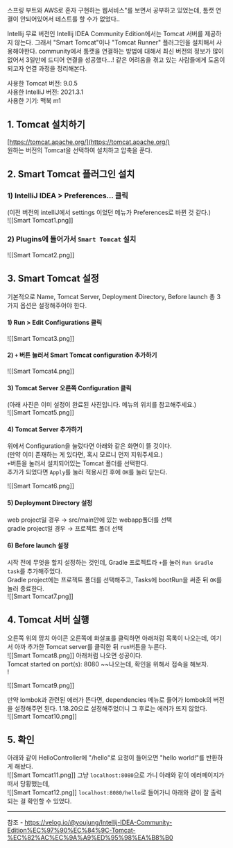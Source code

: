 스프링 부트와 AWS로 혼자 구현하는 웹서비스"를 보면서 공부하고 있었는데, 톰캣 연결이 안되어있어서 테스트를 할 수가 없었다..

Intellij 무료 버전인 Intellij IDEA Community Edition에서는 Tomcat 서버를 제공하지 않는다. 그래서 "Smart Tomcat"이나 "Tomcat Runner" 플러그인을 설치해서 사용해야한다. community에서 톰캣을 연결하는 방법에 대해서 최신 버전의 정보가 많이 없어서 3일만에 드디어 연결을 성공했다...! 같은 어려움을 겪고 있는 사람들에게 도움이 되고자 연결 과정을 정리해본다.

사용한 Tomcat 버전: 9.0.5  
사용한 IntelliJ 버전: 2021.3.1  
사용한 기기: 맥북 m1

## 1. Tomcat 설치하기

[https://tomcat.apache.org/](https://tomcat.apache.org/)  
원하는 버전의 Tomcat을 선택하여 설치하고 압축을 푼다.

## 2. Smart Tomcat 플러그인 설치

### 1) IntelliJ IDEA > Preferences... 클릭  
(이전 버전의 intelliJ에서 settings 이었던 메뉴가 Preferences로 바뀐 것 같다.)  
![[Smart Tomcat1.png]]
### 2) Plugins에 들어가서 `Smart Tomcat` 설치  

![[Smart Tomcat2.png]]
## 3. Smart Tomcat 설정

기본적으로 Name, Tomcat Server, Deployment Directory, Before launch 총 3가지 옵션은 설정해주어야 한다.

#### 1) Run > Edit Configurations 클릭

![[Smart Tomcat3.png]]

#### 2) `+` 버튼 눌러서 Smart Tomcat configuration 추가하기

![[Smart Tomcat4.png]]

#### 3) Tomcat Server 오른쪽 Configuration 클릭

(아래 사진은 이미 설정이 완료된 사진입니다. 메뉴의 위치를 참고해주세요.)  
![[Smart Tomcat5.png]]

#### 4) Tomcat Server 추가하기

위에서 Configuration을 눌렀다면 아래와 같은 화면이 뜰 것이다.  
(만약 이미 존재하는 게 있다면, 혹시 모르니 먼저 지워주세요.)  
`+`버튼을 눌러서 설치되어있는 Tomcat 폴더를 선택한다.  
추가가 되었다면 `Apply`를 눌러 적용시킨 후에 `OK`를 눌러 닫는다.  

![[Smart Tomcat6.png]]
#### 5) Deployment Directory 설정

web project일 경우 → src/main안에 있는 webapp폴더를 선택  
gradle project일 경우 → 프로젝트 폴더 선택

#### 6) Before launch 설정

시작 전에 무엇을 할지 설정하는 것인데, Gradle 프로젝트라 `+`를 눌러 `Run Gradle task`를 추가해주었다.  
Gradle project에는 프로젝트 폴더를 선택해주고, Tasks에 bootRun을 써준 뒤 `OK`를 눌러 종료한다.  
![[Smart Tomcat7.png]]

## 4. Tomcat 서버 실행

오른쪽 위의 망치 아이콘 오른쪽에 화살표를 클릭하면 아래처럼 목록이 나오는데, 여기서 아까 추가한 Tomcat server를 클릭한 뒤 `run`버튼을 누른다.  
![[Smart Tomcat8.png]]
아래처럼 나오면 성공이다.  
Tomcat started on port(s): 8080 ~~나오는데, 확인을 위해서 접속을 해보자.  
!

![[Smart Tomcat9.png]]

만약 lombok과 관련된 에러가 뜬다면, dependencies 메뉴로 들어가 lombok의 버전을 설정해주면 된다. 1.18.20으로 설정해주었더니 그 후로는 에러가 뜨지 않았다.  
![[Smart Tomcat10.png]]

## 5. 확인

아래와 같이 HelloController에 "/hello"로 요청이 들어오면 "hello world!"를 반환하게 해놨다.  
![[Smart Tomcat11.png]]
그냥 `localhost:8080`으로 가니 아래와 같이 에러페이지가 떠서 당황했는데,  
![[Smart Tomcat12.png]]
`localhost:8080/hello`로 들어가니 아래와 같이 잘 출력되는 걸 확인할 수 있었다.






---
참조 - https://velog.io/@youjung/Intellij-IDEA-Community-Edition%EC%97%90%EC%84%9C-Tomcat-%EC%82%AC%EC%9A%A9%ED%95%98%EA%B8%B0